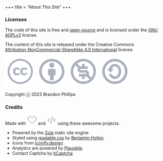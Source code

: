 +++
title = "About This Site"
+++

### Licenses

The code of this site is free and [open-source](https://codeberg.org/brandont/brandont.dev) and is licensed under the [GNU AGPLv3](https://www.gnu.org/licenses/agpl-3.0.en.html) license.  

The content of this site is released under the Creative Commons [Attribution-NonCommercial-ShareAlike 4.0 International](https://creativecommons.org/licenses/by-nc-sa/4.0) license.  

![Creative Commons](creative-commons-line.svg)
![Attribution](attribution-outline.svg)
![Non Commercial](creative-commons-noncommercial-us.svg)
![Share Alike](creative-commons-sharealike.svg)

Copyright ⓒ  2023 Brandon Phillips 

### Credits
Made with ![Heart](heart.svg) and ![Code](code.svg) using these awesome projects.  
- Powered by the [Zola](https://getzola.org) static site engine
- Styled using [readable.css](https://readable-css.freedomtowrite.org/) by [Benjamin Hollon](https://benjaminhollon.com/)
- Icons from [iconify.design](https://iconify.design/)
- Analytics are powered by [Plausible](https://plausible.io)
- Contact Captcha by [hCaptcha](https://www.hcaptcha.com/)
